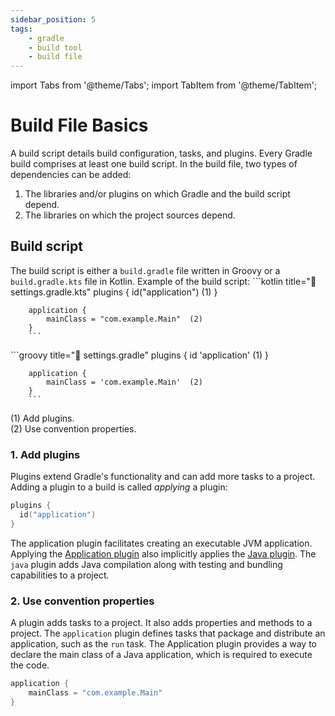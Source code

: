 ```yaml
---
sidebar_position: 5
tags:
    - gradle
    - build tool
    - build file
---
```


import Tabs from '@theme/Tabs';
import TabItem from '@theme/TabItem';

# Build File Basics

A build script details build configuration, tasks, and plugins.
Every Gradle build comprises at least one build script.
In the build file, two types of dependencies can be added:
1. The libraries and/or plugins on which Gradle and the build script depend.
2. The libraries on which the project sources depend.

## Build script

The build script is either a `build.gradle` file written in Groovy or a
`build.gradle.kts` file in Kotlin.
Example of the build script:
<Tabs>
  <TabItem value="kotlin" label="Kotlin" default>
        ```kotlin title="󱈙 settings.gradle.kts"
        plugins {
            id("application")               (1)
        }

        application {
            mainClass = "com.example.Main"  (2)
        }
        ```
  </TabItem>
  <TabItem value="groovy" label="Groovy">
        ```groovy title=" settings.gradle"
        plugins {
            id 'application'                (1)
        }

        application {
            mainClass = 'com.example.Main'  (2)
        }
        ```
  </TabItem>
</Tabs>

(1) Add plugins.  
(2) Use convention properties.

### 1. Add plugins

Plugins extend Gradle's functionality and can add more tasks to a project.
Adding a plugin to a build is called _applying_ a plugin:
```kotlin
plugins {
  id("application")
}
```
The application plugin facilitates creating an executable JVM application.
Applying the [Application plugin](https://docs.gradle.org/current/userguide/application_plugin.html#application_plugin)
also implicitly applies the [Java plugin](https://docs.gradle.org/current/userguide/java_plugin.html#java_plugin).
The `java` plugin adds Java compilation along with testing and bundling capabilities to a project.

### 2. Use convention properties

A plugin adds tasks to a project. It also adds properties and methods to a project.
The `application` plugin defines tasks that package and distribute an application,
such as the `run` task.
The Application plugin provides a way to declare the main class of a Java application,
which is required to execute the code.
```kotlin
application {
    mainClass = "com.example.Main"
}
```

